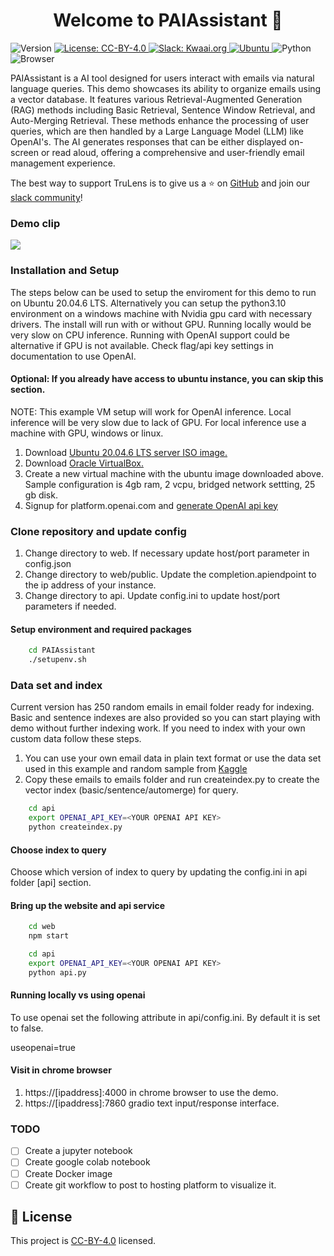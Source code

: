 <h1 align="center">Welcome to PAIAssistant 👋</h1>
<p>
  <img alt="Version" src="https://img.shields.io/badge/version-1.0.0-blue.svg?cacheSeconds=2592000" />
  <a href="https://creativecommons.org/licenses/by/4.0/" target="_blank">
    <img alt="License: CC-BY-4.0" src="https://img.shields.io/badge/License-CC_BY_4.0-lightgrey.svg" />
  <a href="https://kwaaiailab.slack.com" target="_blank">
    <img alt="Slack: Kwaai.org" src="https://img.shields.io/badge/slack-join-green?logo=slack" />
  </a>
  <a href=" https://releases.ubuntu.com/focal/" target="_blank">
    <img alt="Ubuntu" src="https://img.shields.io/ubuntu/v/ubuntu-wallpapers/focal" />
  </a>
  <img alt="Python" src="https://img.shields.io/badge/python-3.10-blue" />
  <img alt="Browser" src="https://img.shields.io/badge/Browser-chrome-red" />
</p>


PAIAssistant is a AI tool designed for users interact with emails via natural language queries. This demo showcases its ability to organize emails using a vector database. It features various Retrieval-Augmented Generation (RAG) methods including Basic Retrieval, Sentence Window Retrieval, and Auto-Merging Retrieval. These methods enhance the processing of user queries, which are then handled by a Large Language Model (LLM) like OpenAI's. The AI generates responses that can be either displayed on-screen or read aloud, offering a comprehensive and user-friendly email management experience.

The best way to support TruLens is to give us a ⭐ on [GitHub](https://github.com/KWAAI-ai-lab/paiassistant) and join our [slack community](https://kwaaiailab.slack.com)!

### Demo clip
![](doc/DemoPA.gif) 

### Installation and Setup
The steps below can be used to setup the enviroment for this demo to run on Ubuntu 20.04.6 LTS.
Alternatively you can setup the python3.10 environment on a windows machine with Nvidia gpu card with necessary drivers.
The install will run with or without GPU. Running locally would be very slow on CPU inference. 
Running with OpenAI support could be alternative if GPU is not available. Check flag/api key settings in documentation to use OpenAI. 

#### Optional: If you already have access to ubuntu instance, you can skip this section.

NOTE: This example VM setup will work for OpenAI inference. Local inference will be very slow due to lack of GPU. For local inference use a machine with GPU, windows or linux.

1. Download <a href="https://releases.ubuntu.com/focal/" target="_blank">Ubuntu 20.04.6 LTS server ISO image.</a>
2. Download <a href="https://www.virtualbox.org/wiki/Downloads" target="_blank">Oracle VirtualBox.</a> 
3. Create a new virtual machine with the ubuntu image downloaded above. Sample configuration is 4gb ram, 2 vcpu, bridged network settting, 25 gb disk.
4. Signup for platform.openai.com and <a href="https://platform.openai.com/api-keys">generate OpenAI api key</a>


### Clone repository and update config
1. Change directory to web. If necessary update host/port parameter in config.json
2. Change directory to web/public. Update the completion.apiendpoint to the ip address of your instance.
3. Change directory to api. Update config.ini to update host/port parameters if needed.

#### Setup environment and required packages
```bash
    cd PAIAssistant
    ./setupenv.sh
```
### Data set and index
Current version has 250 random emails in email folder ready for indexing. Basic and sentence indexes are also provided so you can start playing with demo without further indexing work. If you need to index with your own custom data follow these steps.

1. You can use your own email data in plain text format or use the data set used in this example and random sample from
<a href="https://www.kaggle.com/datasets/konradb/hunter-biden-emails">Kaggle</a>
2. Copy these emails to emails folder and run createindex.py to create the vector index (basic/sentence/automerge) for query.
```bash     
    cd api    
    export OPENAI_API_KEY=<YOUR OPENAI API KEY>    
    python createindex.py
```

#### Choose index to query
Choose which version of index to query by updating the config.ini in api folder [api] section.

#### Bring up the website and api service
```bash
    cd web    
    npm start

    cd api    
    export OPENAI_API_KEY=<YOUR OPENAI API KEY>
    python api.py
```

#### Running locally vs using openai 
To use openai set the following attribute in api/config.ini.
By default it is set to false.

useopenai=true

#### Visit in chrome browser
1. https://[ipaddress]:4000 in chrome browser to use the demo.
2. https://[ipaddress]:7860 gradio text input/response interface.

### TODO
- [ ] Create a jupyter notebook
- [ ] Create google colab notebook
- [ ] Create Docker image
- [ ] Create git workflow to post to hosting platform to visualize it.

## 📝 License

This project is [CC-BY-4.0](https://creativecommons.org/licenses/by/4.0/) licensed.

